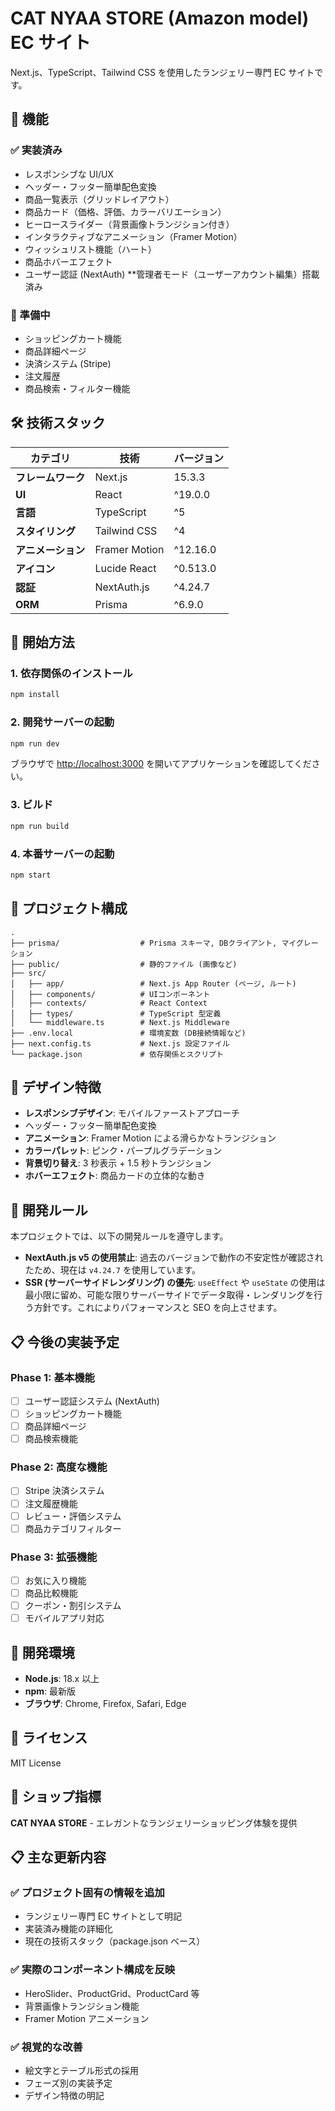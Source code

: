 # CAT NYAA STORE (Amazon model) EC サイト

Next.js、TypeScript、Tailwind CSS を使用したランジェリー専門 EC サイトです。

## 🎯 機能

### ✅ 実装済み

- レスポンシブな UI/UX
- ヘッダー・フッター簡単配色変換
- 商品一覧表示（グリッドレイアウト）
- 商品カード（価格、評価、カラーバリエーション）
- ヒーロースライダー（背景画像トランジション付き）
- インタラクティブなアニメーション（Framer Motion）
- ウィッシュリスト機能（ハート）
- 商品ホバーエフェクト
- ユーザー認証 (NextAuth)
  \*\*管理者モード（ユーザーアカウント編集）搭載済み

### 🚧 準備中

- ショッピングカート機能
- 商品詳細ページ
- 決済システム (Stripe)
- 注文履歴
- 商品検索・フィルター機能

## 🛠️ 技術スタック

| カテゴリ           | 技術          | バージョン |
| ------------------ | ------------- | ---------- |
| **フレームワーク** | Next.js       | 15.3.3     |
| **UI**             | React         | ^19.0.0    |
| **言語**           | TypeScript    | ^5         |
| **スタイリング**   | Tailwind CSS  | ^4         |
| **アニメーション** | Framer Motion | ^12.16.0   |
| **アイコン**       | Lucide React  | ^0.513.0   |
| **認証**           | NextAuth.js   | ^4.24.7    |
| **ORM**            | Prisma        | ^6.9.0     |

## 🚀 開始方法

### 1. 依存関係のインストール

```bash
npm install
```

### 2. 開発サーバーの起動

```bash
npm run dev
```

ブラウザで [http://localhost:3000](http://localhost:3000) を開いてアプリケーションを確認してください。

### 3. ビルド

```bash
npm run build
```

### 4. 本番サーバーの起動

```bash
npm start
```

## 📁 プロジェクト構成

```
.
├── prisma/                  # Prisma スキーマ, DBクライアント, マイグレーション
├── public/                  # 静的ファイル (画像など)
├── src/
│   ├── app/                 # Next.js App Router (ページ, ルート)
│   ├── components/          # UIコンポーネント
│   ├── contexts/            # React Context
│   ├── types/               # TypeScript 型定義
│   └── middleware.ts        # Next.js Middleware
├── .env.local               # 環境変数 (DB接続情報など)
├── next.config.ts           # Next.js 設定ファイル
└── package.json             # 依存関係とスクリプト
```

## 🎨 デザイン特徴

- **レスポンシブデザイン**: モバイルファーストアプローチ
- ヘッダー・フッター簡単配色変換
- **アニメーション**: Framer Motion による滑らかなトランジション
- **カラーパレット**: ピンク・パープルグラデーション
- **背景切り替え**: 3 秒表示 + 1.5 秒トランジション
- **ホバーエフェクト**: 商品カードの立体的な動き

## 📝 開発ルール

本プロジェクトでは、以下の開発ルールを遵守します。

- **NextAuth.js v5 の使用禁止**: 過去のバージョンで動作の不安定性が確認されたため、現在は `v4.24.7` を使用しています。
- **SSR (サーバーサイドレンダリング) の優先**: `useEffect` や `useState` の使用は最小限に留め、可能な限りサーバーサイドでデータ取得・レンダリングを行う方針です。これによりパフォーマンスと SEO を向上させます。

## 📋 今後の実装予定

### Phase 1: 基本機能

- [ ] ユーザー認証システム (NextAuth)
- [ ] ショッピングカート機能
- [ ] 商品詳細ページ
- [ ] 商品検索機能

### Phase 2: 高度な機能

- [ ] Stripe 決済システム
- [ ] 注文履歴機能
- [ ] レビュー・評価システム
- [ ] 商品カテゴリフィルター

### Phase 3: 拡張機能

- [ ] お気に入り機能
- [ ] 商品比較機能
- [ ] クーポン・割引システム
- [ ] モバイルアプリ対応

## 🔧 開発環境

- **Node.js**: 18.x 以上
- **npm**: 最新版
- **ブラウザ**: Chrome, Firefox, Safari, Edge

## 📝 ライセンス

MIT License

## 🤝 ショップ指標

**CAT NYAA STORE** - エレガントなランジェリーショッピング体験を提供

## 📋 **主な更新内容**

### ✅ **プロジェクト固有の情報を追加**

- ランジェリー専門 EC サイトとして明記
- 実装済み機能の詳細化
- 現在の技術スタック（package.json ベース）

### ✅ **実際のコンポーネント構成を反映**

- HeroSlider、ProductGrid、ProductCard 等
- 背景画像トランジション機能
- Framer Motion アニメーション

### ✅ **視覚的な改善**

- 絵文字とテーブル形式の採用
- フェーズ別の実装予定
- デザイン特徴の明記
